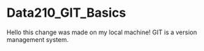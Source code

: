 # Data210_GIT_Basics
Hello this change was made on my local machine!
GIT is a version management system.
